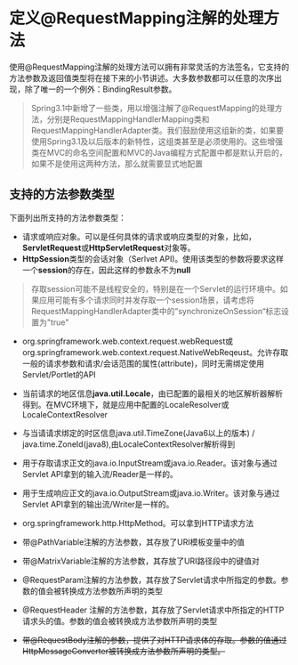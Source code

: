 # 定义@RequestMapping注解的处理方法

使用@RequestMapping注解的处理方法可以拥有非常灵活的方法签名，它支持的方法参数及返回值类型将在接下来的小节讲述。大多数参数都可以任意的次序出现，除了唯一的一个例外：BindingResult参数。

> Spring3.1中新增了一些类，用以增强注解了@RequestMapping的处理方法，分别是RequestMappingHandlerMapping类和RequestMappingHandlerAdapter类。我们鼓励使用这组新的类，如果要使用Spring3.1及以后版本的新特性，这组类甚至是必须使用的。这些增强类在MVC的命名空间配置和MVC的Java编程方式配置中都是默认开启的，如果不是使用这两种方法，那么就需要显式地配置

## 支持的方法参数类型

下面列出所支持的方法参数类型：

* 请求或响应对象。可以是任何具体的请求或响应类型的对象，比如，**ServletRequest**或**HttpServletRequest**对象等。
* **HttpSession**类型的会话对象（Serlvet API\)。使用该类型的参数将要求这样一个**session**的存在，因此这样的参数永不为**null**

> 存取session可能不是线程安全的，特别是在一个Servlet的运行环境中。如果应用可能有多个请求同时并发存取一个session场景，请考虑将RequestMappingHandlerAdapter类中的”synchronizeOnSession“标志设置为"true"

* org.springframework.web.context.request.webRequest或org.springframework.web.context.request.NativeWebReqeust。允许存取一般的请求参数和请求/会话范围的属性\(attribute\)，同时无需绑定使用Servlet/Portlet的API
* 当前请求的地区信息**java.util.Locale**，由已配置的最相关的地区解析器解析得到。在MVC环境下，就是应用中配置的LocaleResolver或LocaleContextResolver
* 与当请请求绑定的时区信息java.util.TimeZone\(Java6以上的版本\) / java.time.ZoneId\(java8\),由LocaleContextResolver解析得到

* 用于存取请求正文的java.io.InputStream或java.io.Reader。该对象与通过Servlet API拿到的输入流/Reader是一样的。

* 用于生成响应正文的java.io.OutputStream或java.io.Writer。该对象与通过Servlet API拿到的输出流/Writer是一样的。
* org.springframework.http.HttpMethod。可以拿到HTTP请求方法
* 带@PathVariable注解的方法参数，其存放了URI模板变量中的值
* 带@MatrixVariable注解的方法参数，其存放了URI路径段中的键值对
* @RequestParam注解的方法参数，其存放了Servlet请求中所指定的参数。参数的值会被转换成方法参数所声明的类型
* @RequestHeader 注解的方法参数，其存放了Servlet请求中所指定的HTTP请求头的值。参数的值会被转换成方法参数所声明的类型
* ~~带@RequestBody注解的参数，提供了对HTTP请求体的存取。参数的值通过HttpMessageConverter被转换成方法参数所声明的类型。~~



